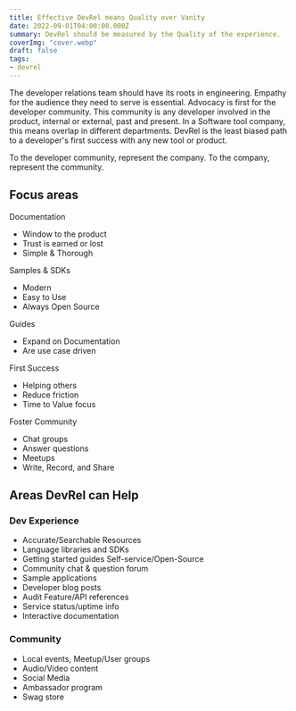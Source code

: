 ```yaml
---
title: Effective DevRel means Quality over Vanity
date: 2022-09-01T04:00:00.000Z
summary: DevRel should be measured by the Quality of the experience.
coverImg: "cover.webp"
draft: false
tags:
- devrel
---
```


The developer relations team should have its roots in engineering. Empathy for the audience they need to serve is essential. Advocacy is first for the developer community. This community is any developer involved in the product, internal or external, past and present. In a Software tool company, this means overlap in different departments. DevRel is the least biased path to a developer's first success with any new tool or product.

To the developer community, represent the company. To the company, represent the community.

## Focus areas

Documentation

- Window to the product
- Trust is earned or lost
- Simple & Thorough

Samples & SDKs

- Modern
- Easy to Use
- Always Open Source

Guides

- Expand on Documentation
- Are use case driven

First Success

- Helping others
- Reduce friction
- Time to Value focus

Foster Community

- Chat groups
- Answer questions
- Meetups
- Write, Record, and Share

## Areas DevRel can Help

### Dev Experience

- Accurate/Searchable Resources
- Language libraries and SDKs
- Getting started guides Self-service/Open-Source
- Community chat & question forum
- Sample applications
- Developer blog posts
- Audit Feature/API references
- Service status/uptime info
- Interactive documentation

### Community

- Local events, Meetup/User groups
- Audio/Video content
- Social Media
- Ambassador program
- Swag store
